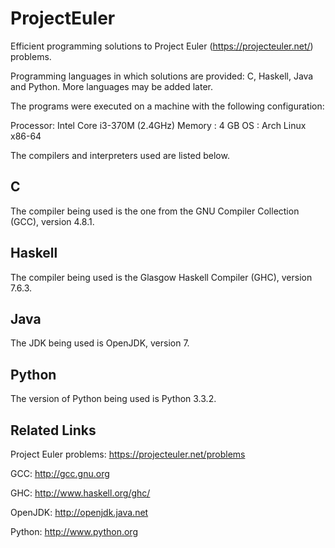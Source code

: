 ProjectEuler
============

Efficient programming solutions to Project Euler (https://projecteuler.net/) problems.

Programming languages in which solutions are provided: C, Haskell, Java and Python. More languages may be added later.

The programs were executed on a machine with the following configuration:

Processor: Intel Core i3-370M (2.4GHz)
Memory   : 4 GB
OS       : Arch Linux x86-64


The compilers and interpreters used are listed below.

C
-
The compiler being used is the one from the GNU Compiler Collection (GCC), version 4.8.1.

Haskell
-------
The compiler being used is the Glasgow Haskell Compiler (GHC), version 7.6.3.

Java
----
The JDK being used is OpenJDK, version 7.

Python
------
The version of Python being used is Python 3.3.2.



Related Links
--------------
Project Euler problems: https://projecteuler.net/problems

GCC: http://gcc.gnu.org

GHC: http://www.haskell.org/ghc/

OpenJDK: http://openjdk.java.net

Python: http://www.python.org
